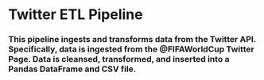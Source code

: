 # Twitter ETL Pipeline

### This pipeline ingests and transforms data from the Twitter API. Specifically, data is ingested from the @FIFAWorldCup Twitter Page. Data is cleansed, transformed, and inserted into a Pandas DataFrame and CSV file.
